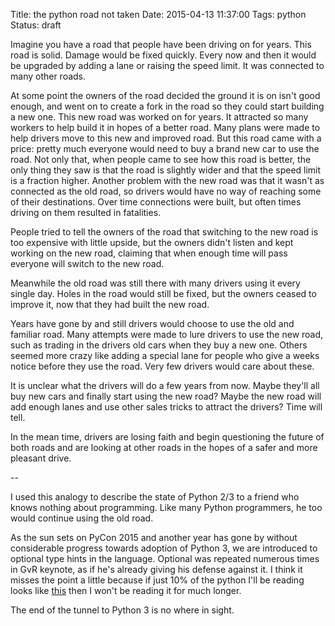 Title: the python road not taken
Date: 2015-04-13 11:37:00
Tags: python
Status: draft

Imagine you have a road that people have been driving on for years. This road is
solid. Damage would be fixed quickly. Every now and then it would be upgraded
by adding a lane or raising the speed limit. It was connected to many other
roads.

At some point the owners of the road decided the ground it is on isn't good
enough, and went on to create a fork in the road so they could start building
a new one. This new road was worked on for years. It attracted so many workers
to help build it in hopes of a better road. Many plans were made to help
drivers move to this new and improved road. But this road came with a price:
pretty much everyone would need to buy a brand new car to use the road. Not
only that, when people came to see how this road is better, the only thing they
saw is that the road is slightly wider and that the speed limit is a fraction
higher. Another problem with the new road was that it wasn't as connected as
the old road, so drivers would have no way of reaching some of their
destinations.  Over time connections were built, but often times driving on
them resulted in fatalities.

People tried to tell the owners of the road that switching to the new
road is too expensive with little upside, but the owners didn't listen and
kept working on the new road, claiming that when enough time will pass
everyone will switch to the new road.

Meanwhile the old road was still there with many drivers using it every single
day. Holes in the road would still be fixed, but the owners ceased to
improve it, now that they had built the new road.

Years have gone by and still drivers would choose to use the old and familiar
road. Many attempts were made to lure drivers to use the new road, such as
trading in the drivers old cars when they buy a new one.  Others seemed more
crazy like adding a special lane for people who give a weeks notice before they
use the road. Very few drivers would care about these.

It is unclear what the drivers will do a few years from now. Maybe they'll all
buy new cars and finally start using the new road? Maybe the new road will add
enough lanes and use other sales tricks to attract the drivers? Time will tell.

In the mean time, drivers are losing faith and begin questioning the future of
both roads and are looking at other roads in the hopes of a safer and more
pleasant drive.

--

I used this analogy to describe the state of Python 2/3 to a friend who knows
nothing about programming. Like many Python programmers, he too would
continue using the old road.

As the sun sets on PyCon 2015 and another year has gone by without considerable
progress towards adoption of Python 3, we are introduced to optional type hints
in the language.  Optional was repeated numerous times in GvR keynote,
as if he's already giving his defense against it.  I think it
misses the point a little because if just 10% of the python I'll be reading looks like
[this](https://www.python.org/dev/peps/pep-0484/#function-overloading) then
I won't be reading it for much longer.

The end of the tunnel to Python 3 is no where in sight.
